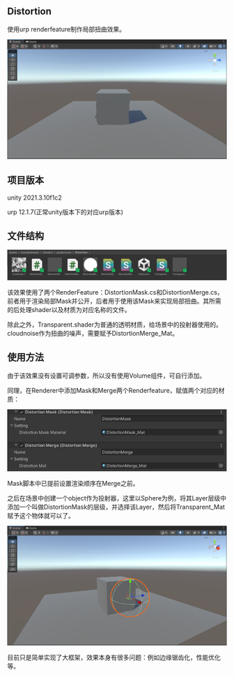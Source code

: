 ## Distortion



使用urp renderfeature制作局部扭曲效果。

![image-20230801135915640](../Readme/Image/image-20230801135915640.png)





## 项目版本

unity 2021.3.10f1c2

urp 12.1.7(正常unity版本下的对应urp版本)



##  文件结构

![image-20230801140101303](../Readme/Image/image-20230801140101303.png)

该效果使用了两个RenderFeature：DistortionMask.cs和DistortionMerge.cs，前者用于渲染局部Mask并公开，后者用于使用该Mask来实现局部扭曲。其所需的后处理shader以及材质为对应名称的文件。

除此之外，Transparent.shader为普通的透明材质，给场景中的投射器使用的。cloudnoise作为扭曲的噪声，需要赋予DistortionMerge_Mat。



## 使用方法

由于该效果没有设置可调参数，所以没有使用Volume组件，可自行添加。

同理，在Renderer中添加Mask和Merge两个Renderfeature，赋值两个对应的材质：

![image-20230801140634952](Image/image-20230801140634952.png)

Mask脚本中已提前设置渲染顺序在Merge之前。

之后在场景中创建一个object作为投射器，这里以Sphere为例，将其Layer层级中添加一个叫做DistortionMask的层级，并选择该Layer，然后将Transparent_Mat赋予这个物体就可以了。



![image-20230801140909297](Image/image-20230801140909297.png)



目前只是简单实现了大框架，效果本身有很多问题：例如边缘锯齿化，性能优化等。